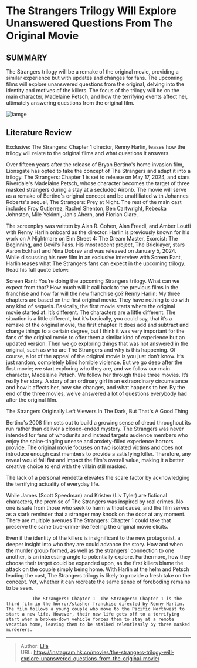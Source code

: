 # The Strangers Trilogy Will Explore Unanswered Questions From The Original Movie


## SUMMARY 



  The Strangers trilogy will be a remake of the original movie, providing a similar experience but with updates and changes for fans.   The upcoming films will explore unanswered questions from the original, delving into the identity and motives of the killers.   The focus of the trilogy will be on the main character, Madelaine Petsch, and how the terrifying events affect her, ultimately answering questions from the original film.  

![iamge](https://static1.srcdn.com/wordpress/wp-content/uploads/2024/01/madelaine_petsch_strangers_trilogy_sr_exclusive.jpg)

## Literature Review

Exclusive: The Strangers: Chapter 1 director, Renny Harlin, teases how the trilogy will relate to the original films and what questions it answers.




Over fifteen years after the release of Bryan Bertino&#39;s home invasion film, Lionsgate has opted to take the concept of The Strangers and adapt it into a trilogy. The Strangers: Chapter 1 is set to release on May 17, 2024, and stars Riverdale&#39;s Madelaine Petsch, whose character becomes the target of three masked strangers during a stay at a secluded Airbnb. The movie will serve as a remake of Bertino&#39;s original concept and be unaffiliated with Johannes Roberts&#39;s sequel, The Strangers: Prey at Night. The rest of the main cast includes Froy Gutierrez, Rachel Shenton, Ben Cartwright, Rebecka Johnston, Mile Yekinni, Janis Ahern, and Florian Clare.




The screenplay was written by Alan R. Cohen, Alan Freedl, and Amber Loutfi with Renny Harlin onboard as the director. Harlin is previously known for his work on A Nightmare on Elm Street 4: The Dream Master, Exorcist: The Beginning, and Devil&#39;s Pass. His most recent project, The Bricklayer, stars Aaron Eckhart and Nina Dobrev and was released on January 5, 2024. While discussing his new film in an exclusive interview with Screen Rant, Harlin teases what The Strangers fans can expect in the upcoming trilogy. Read his full quote below:


Screen Rant: You’re doing the upcoming Strangers trilogy. What can we expect from that? How much will it call back to the previous films in the franchise and how far will the new franchise go?
Renny Harlin: My three chapters are based on the first original movie. They have nothing to do with any kind of sequels. Basically, the first movie starts where the original movie started at.
It’s different. The characters are a little different. The situation is a little different, but it’s basically, you could say, that it’s a remake of the original movie, the first chapter. It does add and subtract and change things to a certain degree, but I think it was very important for the fans of the original movie to offer them a similar kind of experience but an updated version.
Then we go exploring things that was not answered in the original, such as who are The Strangers and why is this happening. Of course, a lot of the appeal of the original movie is you just don’t know. It’s just random, completely blind horrible violence. But we go deep after the first movie; we start exploring who they are, and we follow our main character, Madelaine Petsch. We follow her through these three movies.
It’s really her story. A story of an ordinary girl in an extraordinary circumstance and how it affects her, how she changes, and what happens to her. By the end of the three movies, we’ve answered a lot of questions everybody had after the original film.






 The Strangers Originally Left Viewers In The Dark, But That&#39;s A Good Thing 
         

Bertino&#39;s 2008 film sets out to build a growing sense of dread throughout its run rather than deliver a closed-ended mystery. The Strangers was never intended for fans of whodunits and instead targets audience members who enjoy the spine-tingling unease and anxiety-filled experience horrors provide. The original movie focuses on two isolated victims and does not introduce enough cast members to provide a satisfying killer. Therefore, any reveal would fall flat and impact the film&#39;s overall value, making it a better creative choice to end with the villain still masked.



The lack of a personal vendetta elevates the scare factor by acknowledging the terrifying actuality of everyday life.







While James (Scott Speedman) and Kristen (Liv Tyler) are fictional characters, the premise of The Strangers was inspired by real crimes. No one is safe from those who seek to harm without cause, and the film serves as a stark reminder that a stranger may knock on the door at any moment. There are multiple avenues The Strangers: Chapter 1 could take that preserve the same true-crime-like feeling the original movie elicits.

Even if the identity of the killers is insignificant to the new protagonist, a deeper insight into who they are could advance the story. How and when the murder group formed, as well as the strangers&#39; connection to one another, is an interesting angle to potentially explore. Furthermore, how they choose their target could be expanded upon, as the first killers blame the attack on the couple simply being home. With Harlin at the helm and Petsch leading the cast, The Strangers trilogy is likely to provide a fresh take on the concept. Yet, whether it can recreate the same sense of foreboding remains to be seen.




              The Strangers: Chapter 1  The Strangers: Chapter 1 is the third film in the horror/slasher franchise directed by Renny Harlin. The film follows a young couple who move to the Pacific Northwest to start a new life. However, their new life gets off to a terrifying start when a broken-down vehicle forces them to stay at a remote vacation home, leaving them to be stalked relentlessly by three masked murderers.    


---

> Author: [Ella](https://instagram.hk.cn/)  
> URL: https://instagram.hk.cn/movies/the-strangers-trilogy-will-explore-unanswered-questions-from-the-original-movie/  

